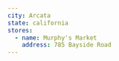 ```yaml
---
city: Arcata
state: california
stores:
  - name: Murphy's Market
    address: 785 Bayside Road
---
```

